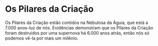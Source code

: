 # Os Pilares da Criação

Os Pilares da Criação estão contidos na Nebulosa da Águia, que está a 7.000
anos-luz de nós. Evidências demonstram que os Pilares da Criação foram
destruídos por uma supernova há 6.000 anos atrás, então nós só podemos vê-la por
mais um milênio.
